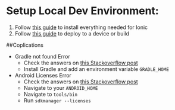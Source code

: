 # Setup Local Dev Environment:

1. Follow [this guide](https://ionicframework.com/docs/installation/android) to install everything needed for Ionic
1. Follow [this guide](https://ionicframework.com/docs/v3/intro/deploying/) to deploy to a device or build

##Coplications

* Gradle not found Error
  * Check the answers on [this Stackoverflow post](https://stackoverflow.com/questions/43480076/ionic-2-error-could-not-find-an-installed-version-of-gradle-either-in-android)
  * Install Gradle and add an environment variable `GRADLE_HOME`
* Android Licenses Error
  * Check the answers on [this Stackoverflow post](https://stackoverflow.com/questions/39760172/you-have-not-accepted-the-license-agreements-of-the-following-sdk-components)
  * Navigate to your `ANDROID_HOME`
  * Navigate to `tools/bin`
  * Run `sdkmanager --licenses`
  